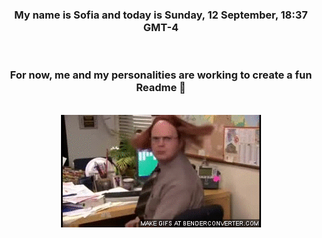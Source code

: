 


<div align="center">
<h3 >My name is Sofia and today is Sunday, 12 September, 18:37 GMT-4</h3><br>
<h3 >For now, me and my personalities are working to create a fun Readme 👋
</h3><br>
<img src='img/dwight.gif' alt='working...'/>
</div>
